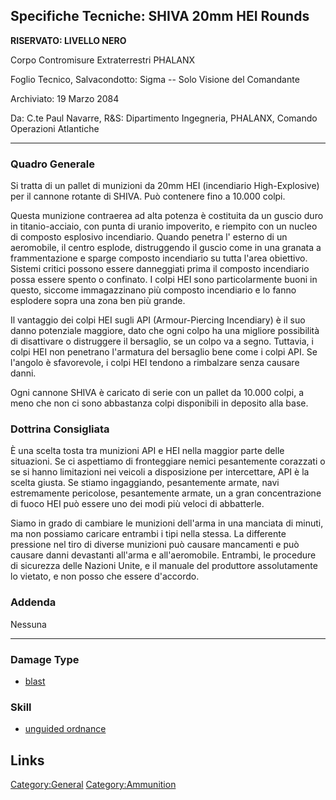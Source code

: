 ## Specifiche Tecniche: SHIVA 20mm HEI Rounds

**RISERVATO: LIVELLO NERO**

Corpo Contromisure Extraterrestri PHALANX

Foglio Tecnico, Salvacondotto: Sigma -- Solo Visione del Comandante

Archiviato: 19 Marzo 2084

Da: C.te Paul Navarre, R&S: Dipartimento Ingegneria, PHALANX, Comando
Operazioni Atlantiche

------------------------------------------------------------------------

### Quadro Generale

Si tratta di un pallet di munizioni da 20mm HEI (incendiario
High-Explosive) per il cannone rotante di SHIVA. Può contenere fino a
10.000 colpi.

Questa munizione contraerea ad alta potenza è costituita da un guscio
duro in titanio-acciaio, con punta di uranio impoverito, e riempito con
un nucleo di composto esplosivo incendiario. Quando penetra l' esterno
di un aeromobile, il centro esplode, distruggendo il guscio come in una
granata a frammentazione e sparge composto incendiario su tutta l'area
obiettivo. Sistemi critici possono essere danneggiati prima il composto
incendiario possa essere spento o confinato. I colpi HEI sono
particolarmente buoni in ​​questo, siccome immagazzinano più composto
incendiario e lo fanno esplodere sopra una zona ben più grande.

Il vantaggio dei colpi HEI sugli API (Armour-Piercing Incendiary) è il
suo danno potenziale maggiore, dato che ogni colpo ha una migliore
possibilità di disattivare o distruggere il bersaglio, se un colpo va a
segno. Tuttavia, i colpi HEI non penetrano l'armatura del bersaglio bene
come i colpi API. Se l'angolo è sfavorevole, i colpi HEI tendono a
rimbalzare senza causare danni.

Ogni cannone SHIVA è caricato di serie con un pallet da 10.000 colpi, a
meno che non ci sono abbastanza colpi disponibili in deposito alla base.

### Dottrina Consigliata

È una scelta tosta tra munizioni API e HEI nella maggior parte delle
situazioni. Se ci aspettiamo di fronteggiare nemici pesantemente
corazzati o se si hanno limitazioni nei veicoli a disposizione per
intercettare, API è la scelta giusta. Se stiamo ingaggiando,
pesantemente armate, navi estremamente pericolose, pesantemente armate,
un a gran concentrazione di fuoco HEI può essere uno dei modi più veloci
di abbatterle.

Siamo in grado di cambiare le munizioni dell'arma in una manciata di
minuti, ma non possiamo caricare entrambi i tipi nella stessa. La
differente pressione nel tiro di diverse munizioni può causare
mancamenti e può causare danni devastanti all'arma e all'aeromobile.
Entrambi, le procedure di sicurezza delle Nazioni Unite, e il manuale
del produttore assolutamente lo vietato, e non posso che essere
d'accordo.

### Addenda

Nessuna

------------------------------------------------------------------------

### Damage Type

- [blast](Damage/Blast "wikilink")

### Skill

- [unguided ordnance](Skills/Unguided "wikilink")

## Links

[Category:General](Category:General "wikilink")
[Category:Ammunition](Category:Ammunition "wikilink")